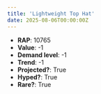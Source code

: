 ```yaml
---
title: 'Lightweight Top Hat'
date: 2025-08-06T00:00:00Z
---
```

- **RAP**: 10765
- **Value**: -1
- **Demand level**: -1
- **Trend**: -1
- **Projected?**: True
- **Hyped?**: True
- **Rare?**: True
